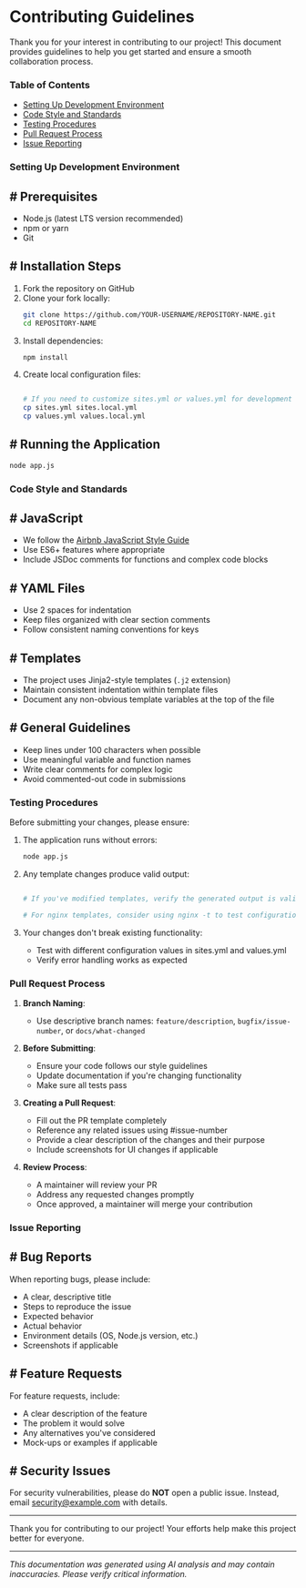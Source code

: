 # Contributing Guidelines

Thank you for your interest in contributing to our project! This document provides guidelines to help you get started and ensure a smooth collaboration process.

### Table of Contents

- [Setting Up Development Environment](#setting-up-development-environment)
- [Code Style and Standards](#code-style-and-standards)
- [Testing Procedures](#testing-procedures)
- [Pull Request Process](#pull-request-process)
- [Issue Reporting](#issue-reporting)

### Setting Up Development Environment

## # Prerequisites

- Node.js (latest LTS version recommended)
- npm or yarn
- Git

## # Installation Steps

1. Fork the repository on GitHub
2. Clone your fork locally:
   ```bash
   git clone https://github.com/YOUR-USERNAME/REPOSITORY-NAME.git
   cd REPOSITORY-NAME
   ```
3. Install dependencies:
   ```bash
   npm install
   ```
4. Create local configuration files:
   ```bash

   # If you need to customize sites.yml or values.yml for development
   cp sites.yml sites.local.yml
   cp values.yml values.local.yml
   ```

## # Running the Application

```bash
node app.js
```

### Code Style and Standards

## # JavaScript

- We follow the [Airbnb JavaScript Style Guide](https://github.com/airbnb/javascript)
- Use ES6+ features where appropriate
- Include JSDoc comments for functions and complex code blocks

## # YAML Files

- Use 2 spaces for indentation
- Keep files organized with clear section comments
- Follow consistent naming conventions for keys

## # Templates

- The project uses Jinja2-style templates (`.j2` extension)
- Maintain consistent indentation within template files
- Document any non-obvious template variables at the top of the file

## # General Guidelines

- Keep lines under 100 characters when possible
- Use meaningful variable and function names
- Write clear comments for complex logic
- Avoid commented-out code in submissions

### Testing Procedures

Before submitting your changes, please ensure:

1. The application runs without errors:
   ```bash
   node app.js
   ```

2. Any template changes produce valid output:
   ```bash

   # If you've modified templates, verify the generated output is valid

   # For nginx templates, consider using nginx -t to test configuration validity
   ```

3. Your changes don't break existing functionality:
   - Test with different configuration values in sites.yml and values.yml
   - Verify error handling works as expected

### Pull Request Process

1. **Branch Naming**:
   - Use descriptive branch names: `feature/description`, `bugfix/issue-number`, or `docs/what-changed`

2. **Before Submitting**:
   - Ensure your code follows our style guidelines
   - Update documentation if you're changing functionality
   - Make sure all tests pass

3. **Creating a Pull Request**:
   - Fill out the PR template completely
   - Reference any related issues using #issue-number
   - Provide a clear description of the changes and their purpose
   - Include screenshots for UI changes if applicable

4. **Review Process**:
   - A maintainer will review your PR
   - Address any requested changes promptly
   - Once approved, a maintainer will merge your contribution

### Issue Reporting

## # Bug Reports

When reporting bugs, please include:

- A clear, descriptive title
- Steps to reproduce the issue
- Expected behavior
- Actual behavior
- Environment details (OS, Node.js version, etc.)
- Screenshots if applicable

## # Feature Requests

For feature requests, include:

- A clear description of the feature
- The problem it would solve
- Any alternatives you've considered
- Mock-ups or examples if applicable

## # Security Issues

For security vulnerabilities, please do **NOT** open a public issue. Instead, email [security@example.com](mailto:security@example.com) with details.

---

Thank you for contributing to our project! Your efforts help make this project better for everyone.

---
_This documentation was generated using AI analysis and may contain inaccuracies. Please verify critical information._